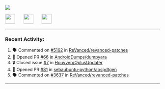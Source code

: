 <p align="left">
  <!-- Typing SVG by DenverCoder1 - https://github.com/DenverCoder1/readme-typing-svg -->
  <a href="https://github.com/DenverCoder1/readme-typing-svg">
    <img src="https://readme-typing-svg.demolab.com/?lines=Hello%2E%2E%2E;Im%20Zain;&font=Fira%20Code&center=false&width=440&height=45&color=00FFFF&vCenter=true&pause=1000&size=22" /></a>
</p>

<p align="left">
  <a href="https://www.youtube.com/@zainarbani"><img width="32px" src="https://www.freeiconspng.com/uploads/youtube-subscribe-png-youtube-subscribe-to-5.png"/></a>
  &#8287;&#8287;&#8287;&#8287;&#8287;
  <a href="mailto:zaintsyariev@gmail.com"><img width="32px" src="https://www.freeiconspng.com/uploads/email-icon--100-flat-vol-2-iconset--graphicloads-18.png"/></a>
  &#8287;&#8287;&#8287;&#8287;&#8287;
  <a href="https://t.me/AnotherZain"><img width="32px" src="https://www.freeiconspng.com/uploads/telegram-icon-1.png"></a>
</p>

---

<h3>Recent Activity:</h3>

<!-- https://github.com/jamesgeorge007/github-activity-readme -->
<!--START_SECTION:activity-->
1. 🗣 Commented on [#5162](https://github.com/ReVanced/revanced-patches/issues/5162#issuecomment-3095244071) in [ReVanced/revanced-patches](https://github.com/ReVanced/revanced-patches)
2. 💪 Opened PR [#66](https://github.com/AndroidDumps/dumpyara/pull/66) in [AndroidDumps/dumpyara](https://github.com/AndroidDumps/dumpyara)
3. 🔒 Closed issue [#7](https://github.com/Houvven/OplusUpdater/issues/7) in [Houvven/OplusUpdater](https://github.com/Houvven/OplusUpdater)
4. 💪 Opened PR [#81](https://github.com/sebaubuntu-python/aospdtgen/pull/81) in [sebaubuntu-python/aospdtgen](https://github.com/sebaubuntu-python/aospdtgen)
5. 🗣 Commented on [#3637](https://github.com/ReVanced/revanced-patches/pull/3637#issuecomment-2424094621) in [ReVanced/revanced-patches](https://github.com/ReVanced/revanced-patches)
<!--END_SECTION:activity-->

---
